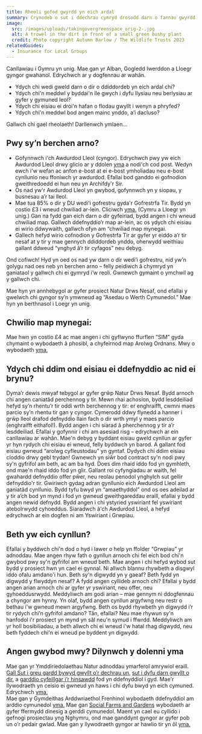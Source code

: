 ```yaml
---
title: Rheoli gofod gwyrdd yn eich ardal
summary: Crynodeb o sut i ddechrau cymryd drosodd darn o fannau gwyrdd
image:
  src: /images/uploads/takingovergreenspace_orig-2-.jpg
  alt: A trowel in the dirt in front of a small green bushy plant
  credit: Photo copyright Autumn Barlow / The Wildlife Trusts 2023
relatedGuides:
  - Insurance for Local Groups
---
```

Canllawiau i Gymru yn unig. Mae gan yr Alban, Gogledd Iwerddon a Lloegr gyngor gwahanol. Edrychwch ar y dogfennau ar wahân.

* Ydych chi wedi gweld darn o dir o ddiddordeb yn eich ardal chi?
* Ydych chi'n meddwl y byddai'n lle gwych i dyfu llysiau neu berlysiau ar gyfer y gymuned leol?
* Ydych chi eisiau ei droi'n hafan o flodau gwyllt i wenyn a phryfed?
* Ydych chi'n meddwl bod angen mainc ynddo, a’i dacluso?

Gallwch chi gael rheolaeth! Darllenwch ymlaen…

## Pwy sy’n berchen arno?

* Gofynnwch i'ch Awdurdod Lleol (cyngor). Edrychwch pwy yw eich Awdurdod Lleol drwy glicio ar y ddolen [yma](https://www.gov.uk/find-local-council) a nodi'ch cod post.  Wedyn ewch i'w wefan ac anfon e-bost at ei e-bost ymholiadau neu e-bost cynllunio neu ffoniwch yr awdurdod. Efallai bod ganddo ei gofnodion gweithredoedd ei hun neu yn Archifdy'r Sir.
* Os nad yw'r Awdurdod Lleol yn gwybod, gofynnwch yn y siopau, y busnesau a’r tai lleol.
* Mae tua 85% o dir y DU wedi'i gofrestru gyda'r Gofrestrfa Tir. Bydd yn costio £3 i wneud chwiliad ar-lein. Cliciwch [yma.](https://www.gov.uk/search-property-information-land-registry) (Cymru a Lloegr yn unig.) Gan na fydd gan eich darn o dir gyfeiriad, bydd angen i chi wneud chwiliad map. Gallwch ddefnyddio’r map ar-lein, ac os ydych chi eisiau ei wirio ddwywaith, gallwch ofyn am “chwiliad map mynegai.
* Gallech hefyd wirio cofnodion y Gofrestrfa Tir ar gyfer yr eiddo a’r tir nesaf at y tir y mae gennych ddiddordeb ynddo, oherwydd weithiau gallant ddweud “ynghyd â’r tir cyfagos” neu debyg. 

Ond cofiwch! Hyd yn oed os nad yw darn o dir wedi’i gofrestru, nid yw’n golygu nad oes neb yn berchen arno – felly peidiwch â chymryd yn ganiataol y gallwch chi ei gymryd i’w reoli. Gwnewch gymaint o ymchwil ag y gallwch chi.

Mae hyn yn annhebygol ar gyfer prosiect Natur Drws Nesaf, ond efallai y gwelwch chi gyngor sy’n ymwneud ag “Asedau o Werth Cymunedol.” Mae hyn yn berthnasol i Loegr yn unig.

## Chwilio map mynegai:

Mae hwn yn costio £4 ac mae angen i chi gyflwyno ffurflen “SIM” gyda chymaint o wybodaeth â phosibl, a chyfeirnod map Arolwg Ordnans. Mwy o wybodaeth [yma.](https://www.gov.uk/government/publications/index-map-application-for-an-official-search-sim)
  
## Ydych chi ddim ond eisiau ei ddefnyddio ac nid ei brynu? 

Dyma’r dewis mwyaf tebygol ar gyfer grŵp Natur Drws Nesaf.
Bydd arnoch chi angen caniatâd perchennog y tir. Mewn rhai achosion, bydd lesddeiliad hefyd sy’n rhentu’r tir oddi wrth berchennog y tir: er enghraifft, cwmni maes parcio sy’n rhentu tir gan y cyngor. Cymerodd ddwy flynedd a hanner i grŵp lleol drafod defnyddio llain fach o dir wrth ymyl y maes parcio (enghraifft eithafol!). Bydd angen i chi siarad â pherchennog y tir a’r lesddeiliad.
Efallai y gofynnir i chi am asesiad risg – edrychwch ar ein canllawiau ar wahân. Mae'n debyg y byddant eisiau gweld cynllun ar gyfer yr hyn rydych chi eisiau ei wneud, felly byddwch yn barod. A gallant fod eisiau gwneud “arolwg cyfleustodau” yn gyntaf. Dydych chi ddim eisiau cloddio drwy gebl trydan!
Gwnewch yn siŵr bod contract sy'n nodi pwy sy'n gyfrifol am beth, ac am ba hyd. Does dim rhaid iddo fod yn gymhleth, ond mae'n rhaid iddo fod yn glir. Gallant roi cyfyngiadau ar waith, fel gwahardd defnyddio offer pŵer, neu reolau penodol ynghylch sut gellir defnyddio'r tir.
Gwiriwch gydag adran gynllunio eich Awdurdod Lleol am ganiatâd cynllunio. Bydd tyfu bwyd yn “amaethyddol” ond os oes adeilad ar y tir a’ch bod yn mynd i fod yn gwneud gweithgareddau eraill, efallai y bydd angen newid defnydd.
Bydd angen i chi ystyried yswiriant fel yswiriant atebolrwydd cyhoeddus. Siaradwch â'ch Awdurdod Lleol, a hefyd edrychwch ar ein dogfen ni am Yswiriant i Grwpiau.

## Beth yw eich cynllun?

Efallai y byddwch chi'n dod o hyd i lawer o help yn ffolder “Grwpiau” yr adnoddau. Mae angen rhyw fath o gynllun arnoch chi fel eich bod chi'n gwybod pwy sy'n gyfrifol am wneud beth.
Mae angen i chi hefyd wybod sut bydd y prosiect hwn yn cael ei gynnal. Ni allwch blannu rhywbeth a disgwyl iddo ofalu amdano'i hun. Beth sy'n digwydd yn y gaeaf? Beth fydd yn digwydd y flwyddyn nesaf?
A fydd angen cyllideb arnoch chi? Efallai y bydd angen arian arnoch chi ar gyfer yr yswiriant, neu offer, neu gyhoeddusrwydd. Meddyliwch am godi arian – mae gennym ni ddogfennau a chyngor am hynny.
Yn olaf, bydd angen cynllun argyfwng neu restr o bethau i'w gwneud mewn argyfwng. Beth os bydd rhywbeth yn digwydd i’r tir rydych chi’n gyfrifol amdano? Tân, efallai? Neu mae rhywun sy'n hanfodol i'r prosiect yn mynd yn sâl neu'n symud i ffwrdd. Meddyliwch am yr holl bosibiliadau, a beth allwch chi ei wneud i'w hatal rhag digwydd, neu beth fyddech chi'n ei wneud pe byddent yn digwydd.

## Angen gwybod mwy? Dilynwch y dolenni yma

Mae gan yr Ymddiriedolaethau Natur adnoddau ymarferol amrywiol eraill. [Gall Sut i greu gardd bywyd gwyllt o’r dechrau un](https://www.wildlifetrusts.org/actions/how-start-wildlife-garden-scratch), [sut i dyfu darn gwyllt o dir](https://www.wildlifetrusts.org/actions/how-grow-wild-patch-or-mini-meadow), a [garddio cyfeillgar i’r hinsawdd](https://www.wildlifetrusts.org/actions/climate-friendly-gardening) fod yn ddefnyddiol i gyd.
Mae'r llywodraeth yn ceisio ei gwneud yn haws i chi dyfu bwyd yn eich cymuned. Edrychwch [yma.](https://assets.publishing.service.gov.uk/government/uploads/system/uploads/attachment_data/file/7595/2203624.pdf)  
Mae gan y Gymdeithas Arddwriaethol Frenhinol wybodaeth ddefnyddiol am arddio cymunedol [yma.](https://www.rhs.org.uk/get-involved/community-gardening/resources) 
Mae gan [Social Farms and Gardens](https://www.farmgarden.org.uk/) wybodaeth ar gyfer ffermydd dinesig a gerddi cymunedol. Maent yn cael eu cyllido i gefnogi prosiectau yng Nghymru, ond mae ganddynt gyngor ar gyfer pob un o’r pedair gwlad. 
Mae gan y llywodraeth gyngor ar hawlio tir yn ôl [yma.](https://www.gov.uk/government/publications/2010-to-2015-government-policy-localism/2010-to-2015-government-policy-localism#appendix-5-community-right-to-reclaim-land)  

